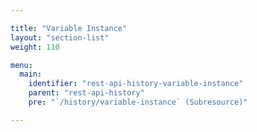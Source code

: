 ```yaml
---

title: "Variable Instance"
layout: "section-list"
weight: 110

menu:
  main:
    identifier: "rest-api-history-variable-instance"
    parent: "rest-api-history"
    pre: "`/history/variable-instance` (Subresource)"

---
```

